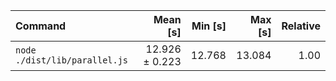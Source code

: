 | Command | Mean [s] | Min [s] | Max [s] | Relative |
|:---|---:|---:|---:|---:|
| `node ./dist/lib/parallel.js` | 12.926 ± 0.223 | 12.768 | 13.084 | 1.00 |
